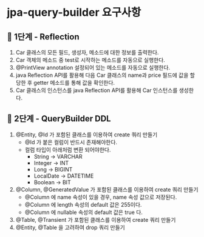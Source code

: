 # jpa-query-builder 요구사항

## 🚀 1단계 - Reflection

1. Car 클래스의 모든 필드, 생성자, 메소드에 대한 정보를 출력한다.
2. Car 객체의 메소드 중 test로 시작하는 메소드를 자동으로 실행한다.
3. @PrintView annotation 설정되어 있는 메소드를 자동으로 실행한다.
4. java Reflection API를 활용해 다음 Car 클래스의 name과 price 필드에 값을 할당한 후 getter 메소드를 통해 값을 확인한다.
5. Car 클래스의 인스턴스를 java Reflection API를 활용해 Car 인스턴스를 생성한다.

## 🚀 2단계 - QueryBuilder DDL

1. @Entity, @Id 가 포함된 클래스를 이용하여 create 쿼리 만들기
   - @Id 가 붙은 컬럼이 반드시 존재해야한다.
   - 컬럼 타입이 아래처럼 변환 되어야한다.
     - String -> VARCHAR
     - Integer -> INT
     - Long -> BIGINT
     - LocalDate -> DATETIME
     - Boolean -> BIT
2. @Column, @GeneratedValue 가 포함된 클래스를 이용하여 create 쿼리 만들기
   - @Column 에 name 속성이 있을 경우, name 속성 값으로 저장된다.
   - @Column 에 length 속성의 default 값은 255이다.
   - @Column 에 nullable 속성의 default 값은 true 다.
3. @Table, @Transient 가 포함된 클래스를 이용하여 create 쿼리 만들기
4. @Entity, @Table 을 고려하여 drop 쿼리 만들기
